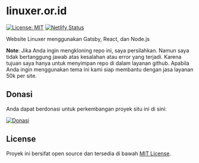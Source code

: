 # linuxer.or.id

[![License: MIT](https://img.shields.io/badge/License-MIT-blue.svg)](https://opensource.org/licenses/MIT) [![Netlify Status](https://api.netlify.com/api/v1/badges/d6d5e7e2-0506-4ad1-b592-d1b017ac7305/deploy-status)](https://app.netlify.com/sites/linuxer/deploys)

Website Linuxer menggunakan Gatsby, React, dan Node.js

**Note**: Jika Anda ingin mengkloning repo ini, saya persilahkan. Namun saya tidak bertanggung jawab atas kesalahan atau error yang terjadi. Karena tujuan saya hanya untuk menyimpan repo di dalam layanan github. Apabila Anda ingin menggunakan tema ini kami siap membantu dengan jasa layanan 50k per site.

## Donasi

Anda dapat berdonasi untuk perkembangan proyek situ ini di sini:

[![Donasi](https://www.ko-fi.com/img/githubbutton_sm.svg)](https://ko-fi.com/B0B51W77O)

## License

Proyek ini bersifat open source dan tersedia di bawah [MIT License](LICENSE).